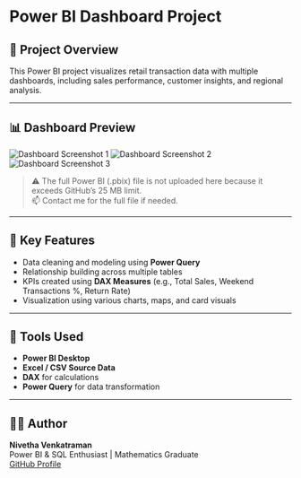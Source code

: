 # Power BI Dashboard Project

## 📌 Project Overview
This Power BI project visualizes retail transaction data with multiple dashboards, including sales performance, customer insights, and regional analysis.

---

## 📊 Dashboard Preview

![Dashboard Screenshot 1](Dashboard1.png)
![Dashboard Screenshot 2](Dashboard2.png)
![Dashboard Screenshot 3](Dashboard3.png)

> ⚠️ The full Power BI (.pbix) file is not uploaded here because it exceeds GitHub’s 25 MB limit.  
> 📫 Contact me for the full file if needed.
---

## 🧠 Key Features
- Data cleaning and modeling using **Power Query**  
- Relationship building across multiple tables  
- KPIs created using **DAX Measures** (e.g., Total Sales, Weekend Transactions %, Return Rate)  
- Visualization using various charts, maps, and card visuals  

---
## 🧩 Tools Used
- **Power BI Desktop**
- **Excel / CSV Source Data**
- **DAX** for calculations
- **Power Query** for data transformation

---

## 👩‍💻 Author
**Nivetha Venkatraman**  
Power BI & SQL Enthusiast | Mathematics Graduate  
[GitHub Profile](https://github.com/Nivethasathish27)